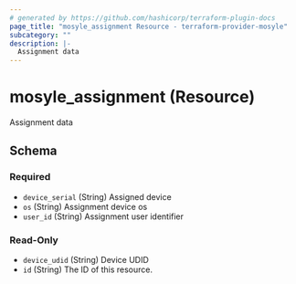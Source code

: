```yaml
---
# generated by https://github.com/hashicorp/terraform-plugin-docs
page_title: "mosyle_assignment Resource - terraform-provider-mosyle"
subcategory: ""
description: |-
  Assignment data
---
```


# mosyle_assignment (Resource)

Assignment data



<!-- schema generated by tfplugindocs -->
## Schema

### Required

- `device_serial` (String) Assigned device
- `os` (String) Assignment device os
- `user_id` (String) Assignment user identifier

### Read-Only

- `device_udid` (String) Device UDID
- `id` (String) The ID of this resource.


